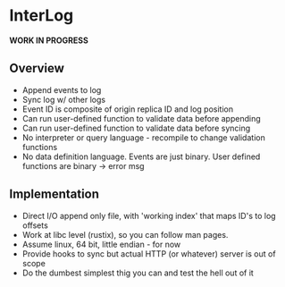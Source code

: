 # InterLog

**WORK IN PROGRESS**

## Overview

- Append events to log
- Sync log w/ other logs
- Event ID is composite of origin replica ID and log position
- Can run user-defined function to validate data before appending
- Can run user-defined function to validate data before syncing
- No interpreter or query language - recompile to change validation functions
- No data definition language. Events are just binary. User defined functions are binary -> error msg

## Implementation

- Direct I/O append only file, with 'working index' that maps ID's to log offsets
- Work at libc level (rustix), so you can follow man pages.
- Assume linux, 64 bit, little endian - for now
- Provide hooks to sync but actual HTTP (or whatever) server is out of scope
- Do the dumbest simplest thig you can and test the hell out of it
